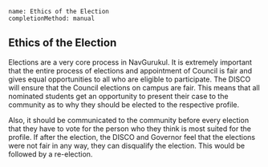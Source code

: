```ngMeta
name: Ethics of the Election
completionMethod: manual
```

## Ethics of the Election
Elections are a very core process in NavGurukul. It is extremely important that the entire process of elections and appointment of Council is fair and gives equal opportunities to all who are eligible to participate. The DISCO will ensure that the Council elections on campus are fair. This means that all nominated students get an opportunity to present their case to the community as to why they should be elected to the respective profile.

<!-- TODO : Issko behetar likhna hai -->

Also, it should be communicated to the community before every election that they have to vote for the person who they think is most suited for the profile. If after the election, the DISCO and Governor feel that the elections were not fair in any way, they can disqualify the election. This would be followed by a re-election.
